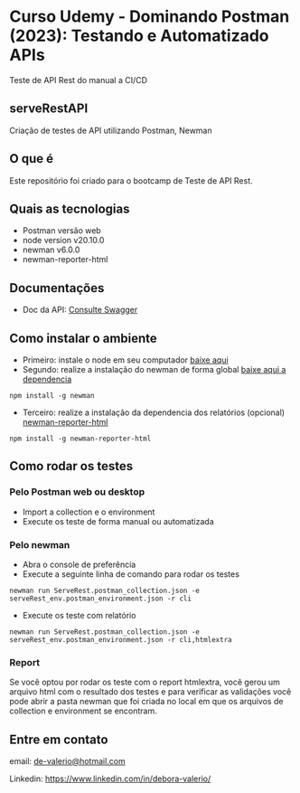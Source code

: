 # Curso Udemy - Dominando Postman (2023): Testando e Automatizado APIs
Teste de API Rest do manual a CI/CD

## serveRestAPI
Criação de testes de API utilizando Postman, Newman 

## O que é
Este repositório foi criado para o bootcamp de Teste de API Rest.

## Quais as tecnologias
- Postman versão web
- node version v20.10.0
- newman v6.0.0
- newman-reporter-html

## Documentações

- Doc da API: [Consulte Swagger](https://serverest.dev/#/)
  
## Como instalar o ambiente

- Primeiro: instale o node em seu computador [baixe aqui](https://nodejs.org/en/download)
- Segundo: realize a instalação do newman de forma global [baixe aqui a dependencia](https://www.npmjs.com/package/newman)
```
npm install -g newman
```
- Terceiro: realize a instalação da dependencia dos relatórios (opcional) [newman-reporter-html
](https://www.npmjs.com/package/newman-reporter-html)
```
npm install -g newman-reporter-html
```
## Como rodar os testes

### Pelo Postman web ou desktop
- Import a collection e o environment
- Execute os teste de forma manual ou automatizada

### Pelo newman

- Abra o console de preferência
- Execute a seguinte linha de comando para rodar os testes
```
newman run ServeRest.postman_collection.json -e serveRest_env.postman_environment.json -r cli
```
- Execute os teste com relatório
```
newman run ServeRest.postman_collection.json -e serveRest_env.postman_environment.json -r cli,htmlextra
```
### Report

Se você optou por rodar os teste com o report htmlextra, você gerou um arquivo html com o resultado dos testes e para verificar as validações você pode abrir a pasta newman que foi criada no local em que os arquivos de collection e environment se encontram.

## Entre em contato
email: de-valerio@hotmail.com

Linkedin: https://www.linkedin.com/in/debora-valerio/
